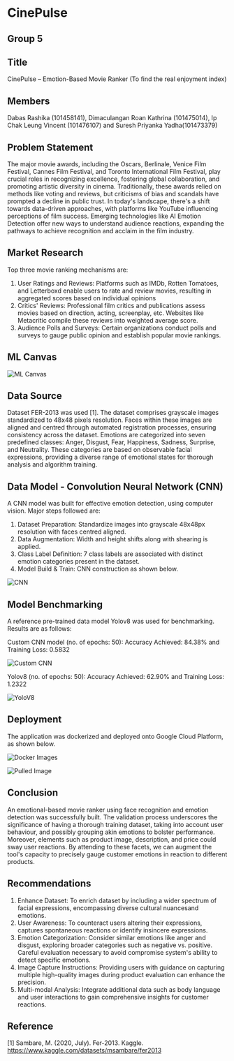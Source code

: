 # CinePulse

## Group 5

## Title
CinePulse – Emotion-Based Movie Ranker (To find the real enjoyment index)

## Members
Dabas Rashika (101458141), Dimaculangan Roan Kathrina (101475014), Ip Chak Leung Vincent (101476107) and Suresh Priyanka Yadha(101473379)

## Problem Statement
The major movie awards, including the Oscars, Berlinale, Venice Film Festival, Cannes Film Festival, and Toronto International Film Festival, play crucial roles in recognizing excellence, fostering global collaboration, and promoting artistic diversity in cinema. Traditionally, these awards relied on methods like voting and reviews, but criticisms of bias and scandals have prompted a decline in public trust. In today's landscape, there's a shift towards data-driven approaches, with platforms like YouTube influencing perceptions of film success. Emerging technologies like AI Emotion Detection offer new ways to understand audience reactions, expanding the pathways to achieve recognition and acclaim in the film industry.

## Market Research
Top three movie ranking mechanisms are:
1. User Ratings and Reviews: Platforms such as IMDb, Rotten Tomatoes, and Letterboxd enable users to rate and review movies, resulting in aggregated scores based on individual opinions
2. Critics' Reviews: Professional film critics and publications assess movies based on direction, acting, screenplay, etc. Websites like Metacritic compile these reviews into weighted average score.
3. Audience Polls and Surveys: Certain organizations conduct polls and surveys to gauge public opinion and establish popular movie rankings.

## ML Canvas

![ML Canvas](./images/mlcanvas.png)

## Data Source
Dataset FER-2013 was used [1]. The dataset comprises grayscale images standardized to 48x48 pixels resolution. Faces within these images are aligned and centred through automated registration processes, ensuring consistency across the dataset. Emotions are categorized into seven predefined classes: Anger, Disgust, Fear, Happiness, Sadness, Surprise, and Neutrality. These categories are based on observable facial expressions, providing a diverse range of emotional states for thorough analysis and algorithm training.

## Data Model - Convolution Neural Network (CNN)
A CNN model was built for effective emotion detection, using computer vision. Major steps followed are:
1. Dataset Preparation: Standardize images into grayscale 48x48px resolution with faces centred aligned.
2. Data Augmentation: Width and height shifts along with shearing is applied.
3. Class Label Definition: 7 class labels are associated with distinct emotion categories present in the dataset.
4. Model Build & Train: CNN construction as shown below.

![CNN](./images/cnn.png)

## Model Benchmarking
A reference pre-trained data model Yolov8 was used for benchmarking. Results are as follows:

Custom CNN model (no. of epochs: 50): Accuracy Achieved: 84.38% and Training Loss: 0.5832

![Custom CNN](./images/customcnn.png)


Yolov8 (no. of epochs: 50): Accuracy Achieved: 62.90% and Training Loss: 1.2322

![YoloV8](./images/yolo.png)

## Deployment
The application was dockerized and deployed onto Google Cloud Platform, as shown below.

![Docker Images](./images/dockerimages.png)

![Pulled Image](./images/pulledimage.png)

## Conclusion
An emotional-based movie ranker using face recognition and emotion detection was successfully built. The validation process underscores the significance of having a thorough training dataset, taking into account user behaviour, and possibly grouping akin emotions to bolster performance. Moreover, elements such as product image, description, and price could sway user reactions. By attending to these facets, we can augment the tool's capacity to precisely gauge customer emotions in reaction to different products.

## Recommendations
1. Enhance Dataset: To enrich dataset by including a wider spectrum of facial expressions, encompassing diverse cultural nuancesand emotions.
2. User Awareness: To counteract users altering their expressions, captures spontaneous reactions or identify insincere expressions.
3. Emotion Categorization: Consider similar emotions like anger and disgust, exploring broader categories such as negative vs. positive. Careful evaluation necessary to avoid compromise system's ability to detect specific emotions.
4. Image Capture Instructions: Providing users with guidance on capturing multiple high-quality images during product evaluation can enhance the precision.
5. Multi-modal Analysis: Integrate additional data such as body language and user interactions to gain comprehensive insights for customer reactions.

## Reference
[1] Sambare, M. (2020, July). Fer-2013. Kaggle. https://www.kaggle.com/datasets/msambare/fer2013
